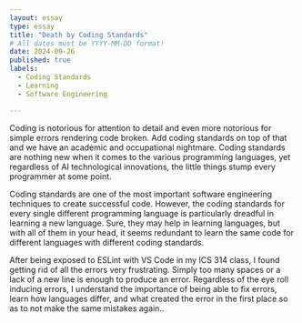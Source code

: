 ```yaml
---
layout: essay
type: essay
title: "Death by Coding Standards"
# All dates must be YYYY-MM-DD format!
date: 2024-09-26
published: true
labels:
  - Coding Standards
  - Learning
  - Software Engineering

---
```

Coding is notorious for attention to detail and even more notorious for simple errors rendering code broken.  Add coding standards on top of that and we have an academic and occupational nightmare. Coding standards are nothing new when it comes to the various programming languages, yet regardless of AI technological innovations, the little things stump every programmer at some point.

Coding standards are one of the most important software engineering techniques to create successful code. However, the coding standards for every single different programming language is particularly dreadful in learning a new language. Sure, they may help in learning languages, but with all of them in your head, it seems redundant to learn the same code for different languages with different coding standards. 

After being exposed to ESLint with VS Code in my ICS 314 class, I found getting rid of all the errors very frustrating. Simply too many spaces or a lack of a new line is enough to produce an error. Regardless of the eye roll inducing errors, I understand the importance of being able to fix errors, learn how languages differ, and what created the error in the first place so as to not make the same mistakes again..
